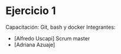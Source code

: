 # Ejercicio 1
Capacitación: Git, bash y docker
Integrantes:
- [Alfredo Uscapi] Scrum master
- [Adriana Azuaje]
